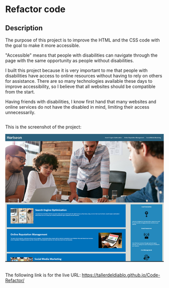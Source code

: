 # Refactor code

## Description


The purpose of this project is to improve the HTML and the CSS code with the goal to make it more accessible.

"Accessible" means that people with disabilities can navigate through the page with the same opportunity as people without disabilities.

I built this project because it is very important to me that people with disabilities have access to online resources without having to rely on others for assistance. There are so many technologies available these days to improve accessibility, so I believe that all websites should be compatible from the start.

Having friends with disabilities, I know first hand that many websites and online services do not have the disabled in mind, limiting their access unnecessarily.

##

This is the screenshot of the project:

![](assets/images/shot.JPG)


##

The following link is for the live URL:
https://tallerdeldiablo.github.io/Code-Refactor/

